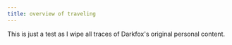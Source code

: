 ```yaml
---
title: overview of traveling
---
```


This is just a test as I wipe all traces of Darkfox's original personal content.

